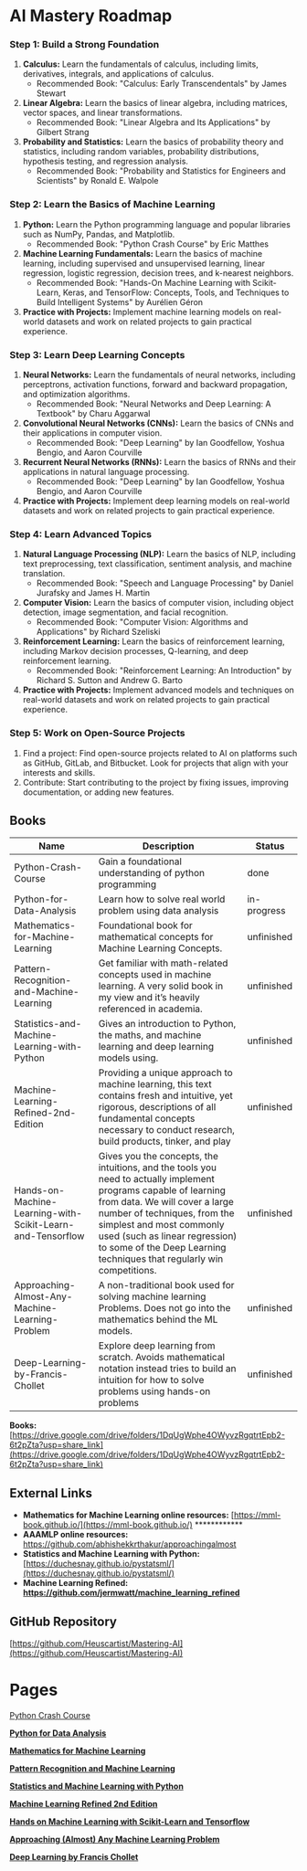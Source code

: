 # AI Mastery Roadmap

### **Step 1: Build a Strong Foundation**

1. **Calculus:** Learn the fundamentals of calculus, including limits, derivatives, integrals, and applications of calculus.
    - Recommended Book: "Calculus: Early Transcendentals" by James Stewart
2. **Linear Algebra:** Learn the basics of linear algebra, including matrices, vector spaces, and linear transformations.
    - Recommended Book: "Linear Algebra and Its Applications" by Gilbert Strang
3. **Probability and Statistics:** Learn the basics of probability theory and statistics, including random variables, probability distributions, hypothesis testing, and regression analysis.
    - Recommended Book: "Probability and Statistics for Engineers and Scientists" by Ronald E. Walpole

### **Step 2: Learn the Basics of Machine Learning**

1. **Python:** Learn the Python programming language and popular libraries such as NumPy, Pandas, and Matplotlib.
    - Recommended Book: "Python Crash Course" by Eric Matthes
2. **Machine Learning Fundamentals:** Learn the basics of machine learning, including supervised and unsupervised learning, linear regression, logistic regression, decision trees, and k-nearest neighbors.
    - Recommended Book: "Hands-On Machine Learning with Scikit-Learn, Keras, and TensorFlow: Concepts, Tools, and Techniques to Build Intelligent Systems" by Aurélien Géron
3. **Practice with Projects:** Implement machine learning models on real-world datasets and work on related projects to gain practical experience.

### **Step 3: Learn Deep Learning Concepts**

1. **Neural Networks:** Learn the fundamentals of neural networks, including perceptrons, activation functions, forward and backward propagation, and optimization algorithms.
    - Recommended Book: "Neural Networks and Deep Learning: A Textbook" by Charu Aggarwal
2. **Convolutional Neural Networks (CNNs):** Learn the basics of CNNs and their applications in computer vision.
    - Recommended Book: "Deep Learning" by Ian Goodfellow, Yoshua Bengio, and Aaron Courville
3. **Recurrent Neural Networks (RNNs):** Learn the basics of RNNs and their applications in natural language processing.
    - Recommended Book: "Deep Learning" by Ian Goodfellow, Yoshua Bengio, and Aaron Courville
4. **Practice with Projects:** Implement deep learning models on real-world datasets and work on related projects to gain practical experience.

### **Step 4: Learn Advanced Topics**

1. **Natural Language Processing (NLP):** Learn the basics of NLP, including text preprocessing, text classification, sentiment analysis, and machine translation.
    - Recommended Book: "Speech and Language Processing" by Daniel Jurafsky and James H. Martin
2. **Computer Vision:** Learn the basics of computer vision, including object detection, image segmentation, and facial recognition.
    - Recommended Book: "Computer Vision: Algorithms and Applications" by Richard Szeliski
3. **Reinforcement Learning:** Learn the basics of reinforcement learning, including Markov decision processes, Q-learning, and deep reinforcement learning.
    - Recommended Book: "Reinforcement Learning: An Introduction" by Richard S. Sutton and Andrew G. Barto
4. **Practice with Projects:** Implement advanced models and techniques on real-world datasets and work on related projects to gain practical experience.

### **Step 5: Work on Open-Source Projects**

1. Find a project: Find open-source projects related to AI on platforms such as GitHub, GitLab, and Bitbucket. Look for projects that align with your interests and skills.
2. Contribute: Start contributing to the project by fixing issues, improving documentation, or adding new features.

## Books

| Name | Description | Status |
| --- | --- | --- |
| Python-Crash-Course | Gain a foundational understanding of python programming | done |
| Python-for-Data-Analysis| Learn how to solve real world problem using data analysis | in-progress |
| Mathematics-for-Machine-Learning| Foundational book for mathematical concepts for Machine Learning Concepts. | unfinished |
| Pattern-Recognition-and-Machine-Learning| Get familiar with math-related concepts used in machine learning. A very solid book in my view and it’s heavily referenced in academia.  | unfinished |
|Statistics-and-Machine-Learning-with-Python| Gives an introduction to Python, the maths, and machine learning and deep learning models using. | unfinished |
|Machine-Learning-Refined-2nd-Edition| Providing a unique approach to machine learning, this text contains fresh and intuitive, yet rigorous, descriptions of all fundamental concepts necessary to conduct research, build products, tinker, and play | unfinished |
|Hands-on-Machine-Learning-with-Scikit-Learn-and-Tensorflow| Gives you the concepts, the intuitions, and the tools you need to actually implement programs capable of learning from data. We will cover a large number of techniques, from the simplest and most commonly used (such as linear regression) to some of the Deep Learning techniques that regularly win competitions. | unfinished |
|Approaching-Almost-Any-Machine-Learning-Problem | A non-traditional book used for solving machine learning Problems. Does not go into the mathematics behind the ML models. | unfinished |
|Deep-Learning-by-Francis-Chollet | Explore deep learning from scratch. Avoids mathematical notation instead tries to build an intuition for how to solve problems using hands-on problems | unfinished |

**Books:** [https://drive.google.com/drive/folders/1DqUgWphe4OWyvzRgqtrtEpb2-6t2pZta?usp=share_link](https://drive.google.com/drive/folders/1DqUgWphe4OWyvzRgqtrtEpb2-6t2pZta?usp=share_link)

## External Links

- **Mathematics for Machine Learning online resources:** [https://mml-book.github.io/](https://mml-book.github.io/) ************
- **AAAMLP online resources:** https://github.com/abhishekkrthakur/approachingalmost
- **Statistics and Machine Learning with Python:** [https://duchesnay.github.io/pystatsml/](https://duchesnay.github.io/pystatsml/)
- **Machine Learning Refined: https://github.com/jermwatt/machine_learning_refined**

## GitHub Repository

[https://github.com/Heuscartist/Mastering-AI](https://github.com/Heuscartist/Mastering-AI)

# Pages

[Python Crash Course](https://www.notion.so/Python-Crash-Course-197b8b3423334df8bb910d88e83b8f81)

[******************************************Python for Data Analysis******************************************](https://www.notion.so/Python-for-Data-Analysis-ca2a0e082c56421bbd3371e5330c24cd)

[**Mathematics for Machine Learning**](https://www.notion.so/Mathematics-for-Machine-Learning-5f8ee10ebec8430f9f45dacb65ce72e6)

[**Pattern Recognition and Machine Learning**](https://www.notion.so/Pattern-Recognition-and-Machine-Learning-5458276c13224e22aca7b74b6495ae52)

[**Statistics and Machine Learning with Python**](https://www.notion.so/Statistics-and-Machine-Learning-with-Python-062253a48ed64b07adeb3fa632de58b5)

[**Machine Learning Refined 2nd Edition**](https://www.notion.so/Machine-Learning-Refined-2nd-Edition-4fe4b82641dc4e1286cc6023db790a79)

[**Hands on Machine Learning with Scikit-Learn and Tensorflow**](https://www.notion.so/Hands-on-Machine-Learning-with-Scikit-Learn-and-Tensorflow-756932a2a3f743ed9f1a7b8ded48c0a7)

[******************************************Approaching (Almost) Any Machine Learning Problem******************************************](https://www.notion.so/Approaching-Almost-Any-Machine-Learning-Problem-74414860c2e74dfcbc030a98641439e0)

[**Deep Learning by Francis Chollet**](https://www.notion.so/Deep-Learning-by-Francis-Chollet-31e360cfd00341d7bc156797bf22e21f)
